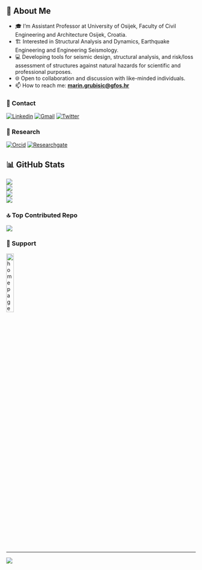 ## 👋 About Me

- 🎓 I’m Assistant Professor at University of Osijek, Faculty of Civil Engineering and Architecture Osijek, Croatia.   
- 🏗️ Interested in Structural Analysis and Dynamics, Earthquake Engineering and Engineering Seismology.   
- 💻 Developing tools for seismic design, structural analysis, and risk/loss assessment of structures against natural hazards for scientific and professional purposes.
- 🌐 Open to collaboration and discussion with like-minded individuals.
- 📫 How to reach me: **marin.grubisic@gfos.hr**        

### 💬 Contact
[![Linkedin](https://img.shields.io/badge/-LinkedIn-blue?style=flat-square&logo=Linkedin&logoColor=white)](https://www.linkedin.com/in/mgrubisic/)
[![Gmail](https://img.shields.io/badge/-Email-c14438?style=flat-square&logo=Gmail&logoColor=white)](mailto:marin.grubisic@gfos.hr)
[![Twitter](https://img.shields.io/badge/Twitter-%231DA1F2.svg?style=flat-square&logo=Twitter&logoColor=white)](https://twitter.com/mgrubisic)

### 📜 Research
[![Orcid](https://img.shields.io/badge/-Orcid-white?style=flat-square&labelColor=white&logo=orcid&logoColor=green)](https://orcid.org/0000-0001-8674-0082)
[![Researchgate](https://img.shields.io/badge/-ResearchGate-green?style=flat-square&labelColor=green&logo=researchgate&logoColor=white)](https://www.researchgate.net/profile/Marin-Grubisic)

<!-- ## 🌐 Socials:
[![LinkedIn](https://img.shields.io/badge/LinkedIn-%230077B5.svg?logo=linkedin&logoColor=white)](https://linkedin.com/in/mgrubisic)
[![Twitter](https://img.shields.io/badge/Twitter-%231DA1F2.svg?logo=Twitter&logoColor=white)](https://twitter.com/mgrubisic)
[![YouTube](https://img.shields.io/badge/YouTube-%23FF0000.svg?logo=YouTube&logoColor=white)](https://youtube.com/@MarinGrubisic)

## 💻 Tech Stack:
![Python](https://img.shields.io/badge/python-3670A0?style=for-the-badge&logo=python&logoColor=ffdd54) 	![Julia](https://img.shields.io/badge/-Julia-9558B2?style=for-the-badge&logo=julia&logoColor=white) ![LaTeX](https://img.shields.io/badge/latex-%23008080.svg?style=for-the-badge&logo=latex&logoColor=white) ![C++](https://img.shields.io/badge/c++-%2300599C.svg?style=for-the-badge&logo=c%2B%2B&logoColor=white) ![Octave](https://img.shields.io/badge/OCTAVE-darkblue?style=for-the-badge&logo=octave&logoColor=fcd683) ![R](https://img.shields.io/badge/r-%23276DC3.svg?style=for-the-badge&logo=r&logoColor=white) ![Markdown](https://img.shields.io/badge/markdown-%23000000.svg?style=for-the-badge&logo=markdown&logoColor=white) ![AWS](https://img.shields.io/badge/AWS-%23FF9900.svg?style=for-the-badge&logo=amazon-aws&logoColor=white) ![Azure](https://img.shields.io/badge/azure-%230072C6.svg?style=for-the-badge&logo=azure-devops&logoColor=white) ![MySQL](https://img.shields.io/badge/mysql-%2300f.svg?style=for-the-badge&logo=mysql&logoColor=white) ![Postgres](https://img.shields.io/badge/postgres-%23316192.svg?style=for-the-badge&logo=postgresql&logoColor=white) ![Adobe Illustrator](https://img.shields.io/badge/adobeillustrator-%23FF9A00.svg?style=for-the-badge&logo=adobeillustrator&logoColor=white) ![Adobe InDesign](https://img.shields.io/badge/Adobe%20InDesign-49021F?style=for-the-badge&logo=adobeindesign&logoColor=white) ![Adobe Photoshop](https://img.shields.io/badge/adobephotoshop-%2331A8FF.svg?style=for-the-badge&logo=adobephotoshop&logoColor=white) ![Gimp Gnu Image Manipulation Program](https://img.shields.io/badge/Gimp-657D8B?style=for-the-badge&logo=gimp&logoColor=FFFFFF) ![Blender](https://img.shields.io/badge/blender-%23F5792A.svg?style=for-the-badge&logo=blender&logoColor=white) ![Inkscape](https://img.shields.io/badge/Inkscape-e0e0e0?style=for-the-badge&logo=inkscape&logoColor=080A13) ![Adobe Premiere Pro](https://img.shields.io/badge/Adobe%20Premiere%20Pro-9999FF.svg?style=for-the-badge&logo=Adobe%20Premiere%20Pro&logoColor=white) ![Adobe Audition](https://img.shields.io/badge/Adobe%20Audition-9999FF.svg?style=for-the-badge&logo=Adobe%20Audition&logoColor=white) ![NumPy](https://img.shields.io/badge/numpy-%23013243.svg?style=for-the-badge&logo=numpy&logoColor=white) ![Pandas](https://img.shields.io/badge/pandas-%23150458.svg?style=for-the-badge&logo=pandas&logoColor=white) ![Keras](https://img.shields.io/badge/Keras-%23D00000.svg?style=for-the-badge&logo=Keras&logoColor=white) ![Plotly](https://img.shields.io/badge/Plotly-%233F4F75.svg?style=for-the-badge&logo=plotly&logoColor=white) ![PyTorch](https://img.shields.io/badge/PyTorch-%23EE4C2C.svg?style=for-the-badge&logo=PyTorch&logoColor=white) ![scikit-learn](https://img.shields.io/badge/scikit--learn-%23F7931E.svg?style=for-the-badge&logo=scikit-learn&logoColor=white) ![SciPy](https://img.shields.io/badge/SciPy-%230C55A5.svg?style=for-the-badge&logo=scipy&logoColor=%white) ![TensorFlow](https://img.shields.io/badge/TensorFlow-%23FF6F00.svg?style=for-the-badge&logo=TensorFlow&logoColor=white) ![LINUX](https://img.shields.io/badge/Linux-FCC624?style=for-the-badge&logo=linux&logoColor=black) ![Arduino](https://img.shields.io/badge/-Arduino-00979D?style=for-the-badge&logo=Arduino&logoColor=white) ![CMake](https://img.shields.io/badge/CMake-%23008FBA.svg?style=for-the-badge&logo=cmake&logoColor=white) ![Raspberry Pi](https://img.shields.io/badge/-RaspberryPi-C51A4A?style=for-the-badge&logo=Raspberry-Pi) ![Notion](https://img.shields.io/badge/Notion-%23000000.svg?style=for-the-badge&logo=notion&logoColor=white) ![Docker](https://img.shields.io/badge/docker-%230db7ed.svg?style=for-the-badge&logo=docker&logoColor=white) -->

## 📊 GitHub Stats
<!-- ![](https://github-readme-stats.vercel.app/api?username=mgrubisic&theme=dark&hide_border=false&include_all_commits=true&count_private=true)<br/> -->
![](http://github-profile-summary-cards.vercel.app/api/cards/profile-details?username=mgrubisic&theme=nord_dark)<br/> 
![](https://github-readme-stats.vercel.app/api?username=mgrubisic&hide_border=false&include_all_commits=true&count_private=true&show_icons=true&theme=react)<br/> 
![](https://github-readme-streak-stats.herokuapp.com/?user=mgrubisic&hide_border=false&theme=react)<br/>
![](https://github-readme-stats.vercel.app/api/top-langs/?username=mgrubisic&hide_border=false&include_all_commits=true&count_private=true&layout=compact&theme=react)

<!-- ## 🏆 GitHub Trophies
![](https://github-profile-trophy.vercel.app/?username=mgrubisic&theme=radical&no-frame=false&no-bg=true&margin-w=4) -->

### 🔝 Top Contributed Repo
![](https://github-contributor-stats.vercel.app/api?username=mgrubisic&limit=5&combine_all_yearly_contributions=true&theme=dark)

### 🎁 Support
<!-- <a href="http://paypal.me/grubisicmarin" target="_blank"><img src="https://upload.wikimedia.org/wikipedia/commons/a/a4/Paypal_2014_logo.png" alt="Paypal" style="height: auto !important;width: auto !important;" ></a>

[![PayPal](https://raw.githubusercontent.com/aha999/DonateButtons/master/Paypal.png)](http://paypal.me/grubisicmarin)

[<img scr="https://raw.githubusercontent.com/aha999/DonateButtons/master/Paypal.png" alt="PayPal" width="50%" height="50%" title="PayPal">](http://paypal.me/grubisicmarin) -->

<a href="http://paypal.me/grubisicmarin" title="PayPal">
  <img src="https://raw.githubusercontent.com/aha999/DonateButtons/master/Paypal.png" alt="homepage" width="20%" height="20%" />
</a>

---
![](https://komarev.com/ghpvc/?username=mgrubisic&style=flat-square)
<!-- [![](https://visitcount.itsvg.in/api?id=mgrubisic&icon=0&color=0)](https://visitcount.itsvg.in) -->

<!-- Proudly created with GPRM ( https://gprm.itsvg.in ) -->

<!--
**mgrubisic/mgrubisic** is a ✨ _special_ ✨ repository because its `README.md` (this file) appears on your GitHub profile.

Here are some ideas to get you started:

- 🔭 I’m currently working on ...
- 🌱 I’m currently learning ...
- 👯 I’m looking to collaborate on ...
- 🤔 I’m looking for help with ...
- 💬 Ask me about ...
- 📫 How to reach me: ...
- 😄 Pronouns: ...
- ⚡ Fun fact: ...
-->
